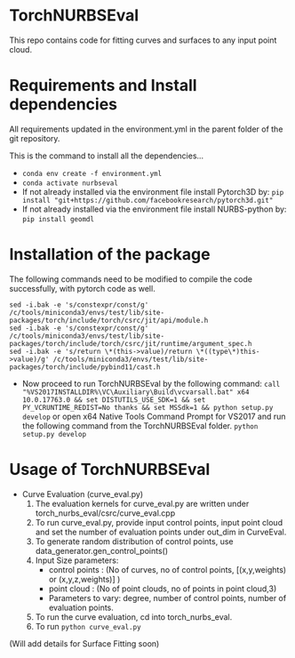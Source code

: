# TorchNURBSEval
This repo contains code for fitting curves and surfaces to any input point cloud.

# Requirements and Install dependencies
All requirements updated in the environment.yml in the parent folder of the git repository.

This is the command to install all the dependencies...
* `conda env create -f environment.yml`
* `conda activate nurbseval`
* If not already installed via the environment file install Pytorch3D by:
 `pip install "git+https://github.com/facebookresearch/pytorch3d.git" `
* If not already installed via the environment file install NURBS-python by:
 `pip install geomdl`

# Installation of the package
The following commands need to be modified to compile the code successfully, with pytorch code as well.

```
sed -i.bak -e 's/constexpr/const/g' /c/tools/miniconda3/envs/test/lib/site-packages/torch/include/torch/csrc/jit/api/module.h
sed -i.bak -e 's/constexpr/const/g' /c/tools/miniconda3/envs/test/lib/site-packages/torch/include/torch/csrc/jit/runtime/argument_spec.h
sed -i.bak -e 's/return \*(this->value)/return \*((type\*)this->value)/g' /c/tools/miniconda3/envs/test/lib/site-packages/torch/include/pybind11/cast.h
```

* Now proceed to run TorchNURBSEval by the following command:
`call "%VS2017INSTALLDIR%\VC\Auxiliary\Build\vcvarsall.bat" x64 10.0.17763.0 && set DISTUTILS_USE_SDK=1 && set PY_VCRUNTIME_REDIST=No thanks && set MSSdk=1 && python setup.py develop`
or open x64 Native Tools Command Prompt for VS2017 and run the following command from the TorchNURBSEval folder.
`python setup.py develop`

# Usage of TorchNURBSEval 

* Curve Evaluation (curve_eval.py)
  1. The evaluation kernels for curve_eval.py are written under torch_nurbs_eval/csrc/curve_eval.cpp
  2. To run curve_eval.py, provide input control points, input point cloud and set the number of evaluation points under out_dim in CurveEval.
	3. To generate random distribution of control points, use data_generator.gen_control_points()
	4. Input Size parameters:
	    * control points : (No of curves, no of control points, [(x,y,weights) or (x,y,z,weights)] )
	    * point cloud : (No of point clouds, no of points in point cloud,3)
	    * Parameters to vary: degree, number of control points, number of evaluation points.
	5. To run the curve evaluation, cd into torch_nurbs_eval.
	6. To run `python curve_eval.py`

(Will add details for Surface Fitting soon)
